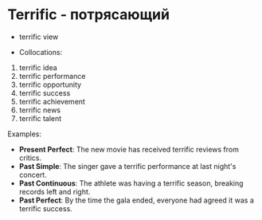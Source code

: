 # Terrific - потрясающий

- terrific view

- Collocations:

1. terrific idea
2. terrific performance
3. terrific opportunity
4. terrific success
5. terrific achievement
6. terrific news
7. terrific talent

Examples:

- **Present Perfect**: The new movie has received terrific reviews from critics.
- **Past Simple**: The singer gave a terrific performance at last night's concert.
- **Past Continuous**: The athlete was having a terrific season, breaking records left and right.
- **Past Perfect**: By the time the gala ended, everyone had agreed it was a terrific success.

